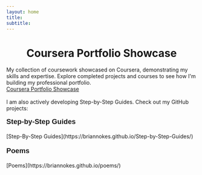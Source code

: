 ```yaml
---
layout: home
title:
subtitle:
---
```


<h1 style="text-align: Center;">Coursera Portfolio Showcase</h1>

My collection of coursework showcased on Coursera, demonstrating my skills and expertise. Explore completed projects and courses to see how I'm building my professional portfolio.
<br>
[Coursera Portfolio Showcase](https://briannokes.github.io/Coursera/)
<br>
<br>
I am also actively developing Step-by-Step Guides. Check out my GitHub projects:
<br>
<span>

<p dir="ltr" style="line-height:1.38;margin-top:0pt;margin-bottom:0pt;text-align:left"><span style="font-size:14pt;font-family:Arial;background-color:transparent;font-weight:700;font-style:normal;font-variant:normal;text-decoration:none;vertical-align:baseline;white-space:pre;white-space:pre-wrap">Step-by-Step Guides</span> 
</p> 
</span>
<br>
[Step-By-Step Guides](https://briannokes.github.io/Step-by-Step-Guides/)
<br>
<br>
<span> 
<p dir="ltr" style="line-height:1.38;margin-top:0pt;margin-bottom:0pt;text-align:left"><span style="font-size:14pt;font-family:Arial;background-color:transparent;font-weight:700;font-style:normal;font-variant:normal;text-decoration:none;vertical-align:baseline;white-space:pre;white-space:pre-wrap">Poems</span> 
</p> 
</span>
<br>
[Poems](https://briannokes.github.io/poems/)
<br>
<br>
